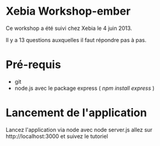 Xebia Workshop-ember
==============

Ce workshop a été suivi chez Xebia le 4 juin 2013.

Il y a 13 questions auxquelles il faut répondre pas à pas.


Pré-requis
===============
- git
- node.js avec le package express ( *npm install express* )

Lancement de l'application
===============

Lancez l'application via node avec
node server.js
allez sur http://localhost:3000 et suivez le tutoriel


